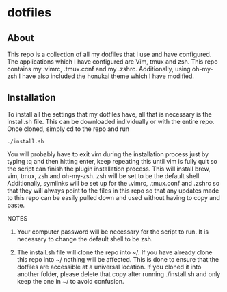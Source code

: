 # dotfiles

## About

This repo is a collection of all my dotfiles that I use and have configured. The applications which I have configured are Vim, tmux and zsh. This repo contains my .vimrc, .tmux.conf and my .zshrc. Additionally, using oh-my-zsh I have also included the honukai theme which I have modified.

## Installation

To install all the settings that my dotfiles have, all that is necessary is the install.sh file. This can be downloaded individually or with the entire repo. Once cloned, simply cd to the repo and run

	./install.sh

You will probably have to exit vim during the installation process just by typing :q and then hitting enter, keep repeating this until vim is fully quit so the script can finish the plugin installation process. This will install brew, vim, tmux, zsh and oh-my-zsh. zsh will be set to be the default shell. Additionally, symlinks will be set up for the .vimrc, .tmux.conf and .zshrc so that they will always point to the files in this repo so that any updates made to this repo can be easily pulled down and used without having to copy and paste.

NOTES

1. Your computer password will be necessary for the script to run. It is necessary to change the default shell to be zsh.

2. The install.sh file will clone the repo into ~/. If you have already clone this repo into ~/ nothing will be affected. This is done to ensure that the dotfiles are accessible at a universal location. If you cloned it into another folder, please delete that copy after running ./install.sh and only keep the one in ~/ to avoid confusion.
